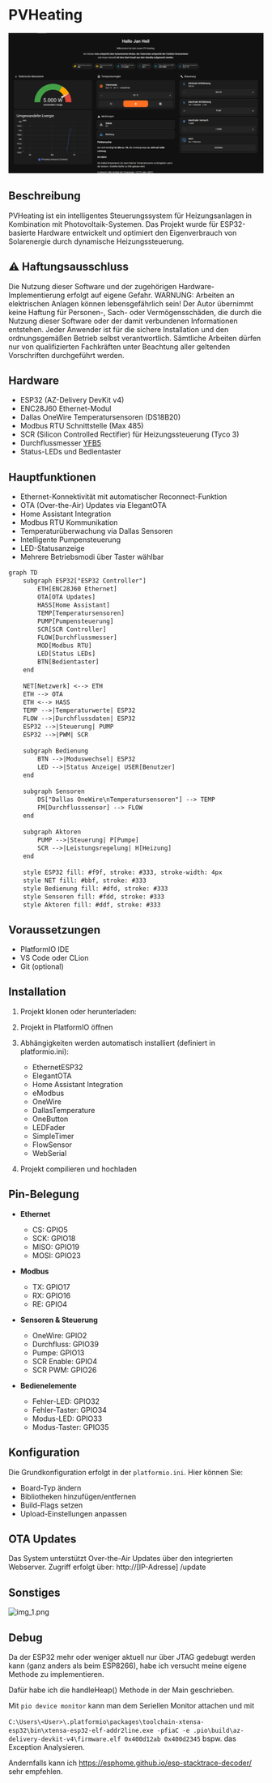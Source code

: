 # PVHeating

![img.png](img.png)

## Beschreibung

PVHeating ist ein intelligentes Steuerungssystem für Heizungsanlagen in Kombination mit Photovoltaik-Systemen. Das
Projekt wurde für ESP32-basierte Hardware entwickelt und optimiert den Eigenverbrauch von Solarenergie durch dynamische
Heizungssteuerung.

## ⚠️ Haftungsausschluss

Die Nutzung dieser Software und der zugehörigen Hardware-Implementierung erfolgt auf eigene Gefahr. WARNUNG: Arbeiten an
elektrischen Anlagen können lebensgefährlich sein! Der Autor übernimmt keine Haftung für Personen-, Sach- oder
Vermögensschäden, die durch die Nutzung dieser Software oder der damit verbundenen Informationen entstehen. Jeder
Anwender ist für die sichere Installation und den ordnungsgemäßen Betrieb selbst verantwortlich. Sämtliche Arbeiten
dürfen nur von qualifizierten Fachkräften unter Beachtung aller geltenden Vorschriften durchgeführt werden.

## Hardware

- ESP32 (AZ-Delivery DevKit v4)
- ENC28J60 Ethernet-Modul
- Dallas OneWire Temperatursensoren (DS18B20)
- Modbus RTU Schnittstelle (Max 485)
- SCR (Silicon Controlled Rectifier) für Heizungssteuerung (Tyco 3)
- Durchflussmesser [YFB5](https://github.com/Gamer08YT/FlowSensor-Arduino/blob/2d238f10bb0df1d9aced42f86a5f5e600b737310/src/FlowSensor_Type.h#L17C1-L17C17)
- Status-LEDs und Bedientaster

## Hauptfunktionen

- Ethernet-Konnektivität mit automatischer Reconnect-Funktion
- OTA (Over-the-Air) Updates via ElegantOTA
- Home Assistant Integration
- Modbus RTU Kommunikation
- Temperaturüberwachung via Dallas Sensoren
- Intelligente Pumpensteuerung
- LED-Statusanzeige
- Mehrere Betriebsmodi über Taster wählbar

```mermaid
graph TD
    subgraph ESP32["ESP32 Controller"]
        ETH[ENC28J60 Ethernet]
        OTA[OTA Updates]
        HASS[Home Assistant]
        TEMP[Temperatursensoren]
        PUMP[Pumpensteuerung]
        SCR[SCR Controller]
        FLOW[Durchflussmesser]
        MOD[Modbus RTU]
        LED[Status LEDs]
        BTN[Bedientaster]
    end

    NET[Netzwerk] <--> ETH
    ETH --> OTA
    ETH <--> HASS
    TEMP -->|Temperaturwerte| ESP32
    FLOW -->|Durchflussdaten| ESP32
    ESP32 -->|Steuerung| PUMP
    ESP32 -->|PWM| SCR

    subgraph Bedienung
        BTN -->|Moduswechsel| ESP32
        LED -->|Status Anzeige| USER[Benutzer]
    end

    subgraph Sensoren
        DS["Dallas OneWire\nTemperatursensoren"] --> TEMP
        FM[Durchflusssensor] --> FLOW
    end

    subgraph Aktoren
        PUMP -->|Steuerung| P[Pumpe]
        SCR -->|Leistungsregelung| H[Heizung]
    end

    style ESP32 fill: #f9f, stroke: #333, stroke-width: 4px
    style NET fill: #bbf, stroke: #333
    style Bedienung fill: #dfd, stroke: #333
    style Sensoren fill: #fdd, stroke: #333
    style Aktoren fill: #ddf, stroke: #333
```

## Voraussetzungen

- PlatformIO IDE
- VS Code oder CLion
- Git (optional)

## Installation

1. Projekt klonen oder herunterladen:

2. Projekt in PlatformIO öffnen

3. Abhängigkeiten werden automatisch installiert (definiert in platformio.ini):
    - EthernetESP32
    - ElegantOTA
    - Home Assistant Integration
    - eModbus
    - OneWire
    - DallasTemperature
    - OneButton
    - LEDFader
    - SimpleTimer
    - FlowSensor
    - WebSerial

4. Projekt compilieren und hochladen

## Pin-Belegung

- **Ethernet**
    - CS: GPIO5
    - SCK: GPIO18
    - MISO: GPIO19
    - MOSI: GPIO23

- **Modbus**
    - TX: GPIO17
    - RX: GPIO16
    - RE: GPIO4

- **Sensoren & Steuerung**
    - OneWire: GPIO2
    - Durchfluss: GPIO39
    - Pumpe: GPIO13
    - SCR Enable: GPIO4
    - SCR PWM: GPIO26

- **Bedienelemente**
    - Fehler-LED: GPIO32
    - Fehler-Taster: GPIO34
    - Modus-LED: GPIO33
    - Modus-Taster: GPIO35

## Konfiguration

Die Grundkonfiguration erfolgt in der `platformio.ini`. Hier können Sie:

- Board-Typ ändern
- Bibliotheken hinzufügen/entfernen
- Build-Flags setzen
- Upload-Einstellungen anpassen

## OTA Updates

Das System unterstützt Over-the-Air Updates über den integrierten Webserver. Zugriff erfolgt über: http://[IP-Adresse]
/update


## Sonstiges

![img_1.png](img_1.png)


## Debug

Da der ESP32 mehr oder weniger aktuell nur über JTAG gedebugt werden kann (ganz anders als beim ESP8266), habe ich versucht meine eigene Methode zu implementieren.

Dafür habe ich die handleHeap() Methode in der Main geschrieben.

Mit ``pio device monitor`` kann man dem Seriellen Monitor attachen und mit

``C:\Users\<User>\.platformio\packages\toolchain-xtensa-esp32\bin\xtensa-esp32-elf-addr2line.exe -pfiaC -e .pio\build\az-delivery-devkit-v4\firmware.elf 0x400d12ab 0x400d2345`` bspw. das Exception Analysieren.

Andernfalls kann ich https://esphome.github.io/esp-stacktrace-decoder/ sehr empfehlen.